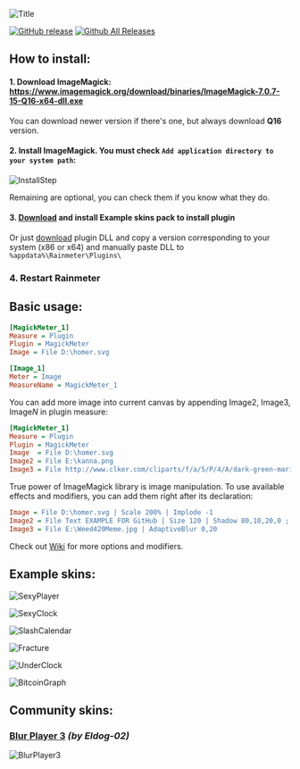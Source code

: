 ![Title](https://i.imgur.com/1i9SwIk.png) 

[![GitHub release](https://img.shields.io/github/release/khanhas/MagickMeter/all.svg?colorB=97CA00?label=version)](https://github.com/khanhas/MagickMeter/releases/latest) [![Github All Releases](https://img.shields.io/github/downloads/khanhas/MagickMeter/total.svg?colorB=97CA00)](https://github.com/khanhas/MagickMeter/releases)  

## How to install:
#### 1. Download ImageMagick: https://www.imagemagick.org/download/binaries/ImageMagick-7.0.7-15-Q16-x64-dll.exe  
You can download newer version if there's one, but always download **Q16** version.  
#### 2. Install ImageMagick. You must check `Add application directory to your system path`:

![InstallStep](https://i.imgur.com/6TbBlTo.png)
  
Remaining are optional, you can check them if you know what they do.  
#### 3. [Download](https://github.com/khanhas/MagickMeter/releases) and install Example skins pack to install plugin   
Or just [download](https://github.com/khanhas/MagickMeter/releases) plugin DLL and copy a version corresponding to your system (x86 or x64) and manually paste DLL to `%appdata%\Rainmeter\Plugins\`

### 4. Restart Rainmeter 

## Basic usage:
```ini
[MagickMeter_1]
Measure = Plugin
Plugin = MagickMeter
Image = File D:\homer.svg

[Image_1]
Meter = Image
MeasureName = MagickMeter_1
```

You can add more image into current canvas by appending Image2, Image3, Image*N* in plugin measure:

```ini
[MagickMeter_1]
Measure = Plugin
Plugin = MagickMeter
Image  = File D:\homer.svg
Image2 = File E:\kanna.png
Image3 = File http://www.clker.com/cliparts/f/a/5/P/4/A/dark-green-marijuana-leaf-vector-format-md.png
```

True power of ImageMagick library is image manipulation. To use available effects and modifiers, you can add them right after its declaration:
```ini
Image = File D:\homer.svg | Scale 200% | Implode -1
Image2 = File Text EXAMPLE FOR GitHub | Size 120 | Shadow 80,10,20,0 ; FF5050
Image3 = File E:\Weed420Meme.jpg | AdaptiveBlur 0,20
```

Check out [Wiki](https://github.com/khanhas/MagickMeter/wiki) for more options and modifiers.

## Example skins:

![SexyPlayer](https://i.imgur.com/VggetzK.png)

![SexyClock](https://i.imgur.com/bSWW9eO.png)

![SlashCalendar](https://i.imgur.com/LRpTWO3.png)

![Fracture](https://i.imgur.com/dnCDZvQ.png)

![UnderClock](https://i.imgur.com/aTlATjV.png)

![BitcoinGraph](https://i.imgur.com/r17dnOq.png)

## Community skins:
### [Blur Player 3](https://eldog-02.deviantart.com/art/Blur-Player-3-721489865) *(by Eldog-02)*

![BlurPlayer3](https://i.imgur.com/JR4r0L1.png)
